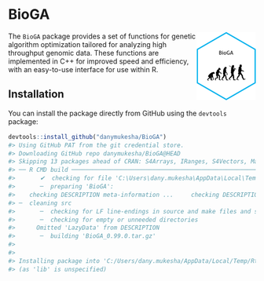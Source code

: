 
<!-- README.md is generated from README.Rmd. Please edit that file -->

# BioGA

<a href="https://danymukesha.github.io/BioGA/"><img src="man/figures/logo.png"
align="right" height="139" alt="BioGA website" /></a>

The `BioGA` package provides a set of functions for genetic algorithm
optimization tailored for analyzing high throughput genomic data. These
functions are implemented in C++ for improved speed and efficiency, with
an easy-to-use interface for use within R.

## Installation

You can install the package directly from GitHub using the `devtools`
package:

``` r
devtools::install_github("danymukesha/BioGA")
#> Using GitHub PAT from the git credential store.
#> Downloading GitHub repo danymukesha/BioGA@HEAD
#> Skipping 13 packages ahead of CRAN: S4Arrays, IRanges, S4Vectors, MatrixGenerics, BiocGenerics, GenomeInfoDbData, zlibbioc, XVector, GenomeInfoDb, DelayedArray, Biobase, GenomicRanges, SummarizedExperiment
#> ── R CMD build ─────────────────────────────────────────────────────────────────
#>       ✔  checking for file 'C:\Users\dany.mukesha\AppData\Local\Temp\RtmpSwhRjW\remotes5b94698548e5\danymukesha-BioGA-dfbd6c8/DESCRIPTION'
#>       ─  preparing 'BioGA':
#>    checking DESCRIPTION meta-information ...     checking DESCRIPTION meta-information ...   ✔  checking DESCRIPTION meta-information
#> ─  cleaning src
#>       ─  checking for LF line-endings in source and make files and shell scripts
#>       ─  checking for empty or unneeded directories
#>      Omitted 'LazyData' from DESCRIPTION
#>       ─  building 'BioGA_0.99.0.tar.gz'
#>      
#> 
#> Installing package into 'C:/Users/dany.mukesha/AppData/Local/Temp/RtmpS0ZNjt/temp_libpath58887e2e6161'
#> (as 'lib' is unspecified)
```
